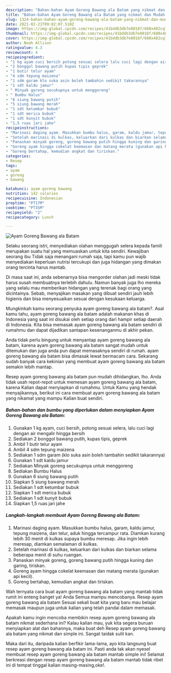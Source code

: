 ```yaml
---
description: "Bahan-bahan Ayam Goreng Bawang ala Batam yang nikmat dan Mudah Dibuat"
title: "Bahan-bahan Ayam Goreng Bawang ala Batam yang nikmat dan Mudah Dibuat"
slug: 1324-bahan-bahan-ayam-goreng-bawang-ala-batam-yang-nikmat-dan-mudah-dibuat
date: 2021-02-21T09:02:07.510Z
image: https://img-global.cpcdn.com/recipes/41bddb3db7e8018f/680x482cq70/ayam-goreng-bawang-ala-batam-foto-resep-utama.jpg
thumbnail: https://img-global.cpcdn.com/recipes/41bddb3db7e8018f/680x482cq70/ayam-goreng-bawang-ala-batam-foto-resep-utama.jpg
cover: https://img-global.cpcdn.com/recipes/41bddb3db7e8018f/680x482cq70/ayam-goreng-bawang-ala-batam-foto-resep-utama.jpg
author: Noah Allison
ratingvalue: 4.3
reviewcount: 4
recipeingredient:
- "1 kg ayam cuci bersih potong sesuai selera lalu cuci lagi dengan air mengalir hingga bersih"
- "2 bonggol bawang putih kupas tipis geprek"
- "1 butir telur ayam"
- "4 sdm tepung maizena"
- "1 sdm garam klo suka asin boleh tambahin sedikit takarannya"
- "1 sdt kaldu jamur"
- " Minyak goreng secukupnya untuk menggoreng"
- " Bumbu Halus"
- "6 siung bawang putih"
- "5 siung bawang merah"
- "1 sdt ketumbar bubuk"
- "1 sdt merica bubuk"
- "1 sdt kunyit bubuk"
- "1,5 ruas jari jahe"
recipeinstructions:
- "Marinasi daging ayam. Masukkan bumbu halus, garam, kaldu jamur, tepung maizena, dan telur, aduk hingga tercampur rata. Diamkan kurang lebih 30 menit di kulkas supaya bumbu meresap. Jika ingin lebih meresap, diamkan semalaman di kulkas."
- "Setelah marinasi di kulkas, keluarkan dari kulkas dan biarkan selama beberapa menit di suhu ruangan."
- "Panaskan minyak goreng, goreng bawang putih hingga kuning dan garing, tiriskan."
- "Goreng ayam hingga cokelat keemasan dan matang merata (gunakan api kecil)."
- "Goreng bertahap, kemudian angkat dan tiriskan."
categories:
- Resep
tags:
- ayam
- goreng
- bawang

katakunci: ayam goreng bawang 
nutrition: 142 calories
recipecuisine: Indonesian
preptime: "PT17M"
cooktime: "PT35M"
recipeyield: "2"
recipecategory: Lunch

---
```



![Ayam Goreng Bawang ala Batam](https://img-global.cpcdn.com/recipes/41bddb3db7e8018f/680x482cq70/ayam-goreng-bawang-ala-batam-foto-resep-utama.jpg)

Selaku seorang istri, menyediakan olahan menggugah selera kepada famili merupakan suatu hal yang memuaskan untuk kita sendiri. Kewajiban seorang ibu Tidak saja menangani rumah saja, tapi kamu pun wajib menyediakan keperluan nutrisi tercukupi dan juga hidangan yang dimakan orang tercinta harus mantab.

Di masa  saat ini, anda sebenarnya bisa mengorder olahan jadi meski tidak harus susah membuatnya terlebih dahulu. Namun banyak juga lho mereka yang selalu mau memberikan hidangan yang terenak bagi orang yang dicintainya. Sebab, menyajikan masakan yang dibuat sendiri jauh lebih higienis dan bisa menyesuaikan sesuai dengan kesukaan keluarga. 



Mungkinkah kamu seorang penyuka ayam goreng bawang ala batam?. Asal kamu tahu, ayam goreng bawang ala batam adalah makanan khas di Indonesia yang saat ini disukai oleh setiap orang dari hampir setiap daerah di Indonesia. Kita bisa memasak ayam goreng bawang ala batam sendiri di rumahmu dan dapat dijadikan santapan kesenanganmu di akhir pekan.

Anda tidak perlu bingung untuk menyantap ayam goreng bawang ala batam, karena ayam goreng bawang ala batam sangat mudah untuk ditemukan dan juga anda pun dapat memasaknya sendiri di rumah. ayam goreng bawang ala batam bisa dimasak lewat bermacam cara. Sekarang sudah banyak cara kekinian yang membuat ayam goreng bawang ala batam semakin lebih mantap.

Resep ayam goreng bawang ala batam pun mudah dihidangkan, lho. Anda tidak usah repot-repot untuk memesan ayam goreng bawang ala batam, karena Kalian dapat menyiapkan di rumahmu. Untuk Kamu yang hendak menyajikannya, berikut ini cara membuat ayam goreng bawang ala batam yang nikamat yang mampu Kalian buat sendiri.

<!--inarticleads1-->

##### Bahan-bahan dan bumbu yang diperlukan dalam menyiapkan Ayam Goreng Bawang ala Batam:

1. Gunakan 1 kg ayam, cuci bersih, potong sesuai selera, lalu cuci lagi dengan air mengalir hingga bersih
1. Sediakan 2 bonggol bawang putih, kupas tipis, geprek
1. Ambil 1 butir telur ayam
1. Ambil 4 sdm tepung maizena
1. Sediakan 1 sdm garam (klo suka asin boleh tambahin sedikit takarannya)
1. Gunakan 1 sdt kaldu jamur
1. Sediakan  Minyak goreng secukupnya untuk menggoreng
1. Sediakan  Bumbu Halus
1. Gunakan 6 siung bawang putih
1. Siapkan 5 siung bawang merah
1. Sediakan 1 sdt ketumbar bubuk
1. Siapkan 1 sdt merica bubuk
1. Sediakan 1 sdt kunyit bubuk
1. Siapkan 1,5 ruas jari jahe




<!--inarticleads2-->

##### Langkah-langkah membuat Ayam Goreng Bawang ala Batam:

1. Marinasi daging ayam. Masukkan bumbu halus, garam, kaldu jamur, tepung maizena, dan telur, aduk hingga tercampur rata. Diamkan kurang lebih 30 menit di kulkas supaya bumbu meresap. Jika ingin lebih meresap, diamkan semalaman di kulkas.
1. Setelah marinasi di kulkas, keluarkan dari kulkas dan biarkan selama beberapa menit di suhu ruangan.
1. Panaskan minyak goreng, goreng bawang putih hingga kuning dan garing, tiriskan.
1. Goreng ayam hingga cokelat keemasan dan matang merata (gunakan api kecil).
1. Goreng bertahap, kemudian angkat dan tiriskan.




Wah ternyata cara buat ayam goreng bawang ala batam yang mantab tidak rumit ini enteng banget ya! Anda Semua mampu mencobanya. Resep ayam goreng bawang ala batam Sesuai sekali buat kita yang baru mau belajar memasak maupun juga untuk kalian yang telah pandai dalam memasak.

Apakah kamu ingin mencoba membikin resep ayam goreng bawang ala batam nikmat sederhana ini? Kalau kalian mau, yuk kita segera buruan menyiapkan alat dan bahannya, maka buat deh Resep ayam goreng bawang ala batam yang nikmat dan simple ini. Sangat taidak sulit kan. 

Maka dari itu, daripada kalian berfikir lama-lama, ayo kita langsung buat resep ayam goreng bawang ala batam ini. Pasti anda tak akan nyesel membuat resep ayam goreng bawang ala batam mantab simple ini! Selamat berkreasi dengan resep ayam goreng bawang ala batam mantab tidak ribet ini di tempat tinggal kalian masing-masing,oke!.

